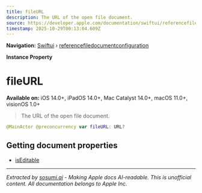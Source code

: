 ```yaml
---
title: fileURL
description: The URL of the open file document.
source: https://developer.apple.com/documentation/swiftui/referencefiledocumentconfiguration/fileurl
timestamp: 2025-10-29T00:13:04.609Z
---
```


**Navigation:** [Swiftui](/documentation/swiftui) › [referencefiledocumentconfiguration](/documentation/swiftui/referencefiledocumentconfiguration)

**Instance Property**

# fileURL

**Available on:** iOS 14.0+, iPadOS 14.0+, Mac Catalyst 14.0+, macOS 11.0+, visionOS 1.0+

> The URL of the open file document.

```swift
@MainActor @preconcurrency var fileURL: URL?
```

## Getting document properties

- [isEditable](/documentation/swiftui/referencefiledocumentconfiguration/iseditable)

---

*Extracted by [sosumi.ai](https://sosumi.ai) - Making Apple docs AI-readable.*
*This is unofficial content. All documentation belongs to Apple Inc.*
